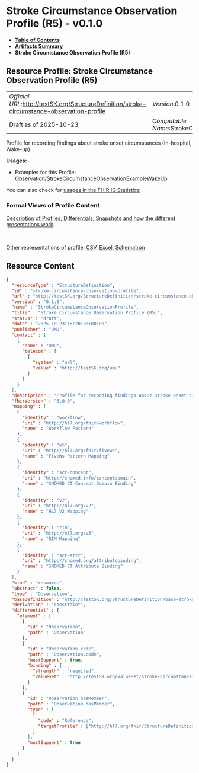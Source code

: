 # Stroke Circumstance Observation Profile (R5) - v0.1.0

* [**Table of Contents**](toc.md)
* [**Artifacts Summary**](artifacts.md)
* **Stroke Circumstance Observation Profile (R5)**

## Resource Profile: Stroke Circumstance Observation Profile (R5) 

| | |
| :--- | :--- |
| *Official URL*:http://testSK.org/StructureDefinition/stroke-circumstance-observation-profile | *Version*:0.1.0 |
| Draft as of 2025-10-23 | *Computable Name*:StrokeCircumstanceObservationProfile |

 
Profile for recording findings about stroke onset circumstances (In-hospital, Wake-up). 

**Usages:**

* Examples for this Profile: [Observation/StrokeCircumstanceObservationExampleWakeUp](Observation-StrokeCircumstanceObservationExampleWakeUp.md)

You can also check for [usages in the FHIR IG Statistics](https://packages2.fhir.org/xig/SKtestIG|current/StructureDefinition/stroke-circumstance-observation-profile)

### Formal Views of Profile Content

 [Description of Profiles, Differentials, Snapshots and how the different presentations work](http://build.fhir.org/ig/FHIR/ig-guidance/readingIgs.html#structure-definitions). 

 

Other representations of profile: [CSV](StructureDefinition-stroke-circumstance-observation-profile.csv), [Excel](StructureDefinition-stroke-circumstance-observation-profile.xlsx), [Schematron](StructureDefinition-stroke-circumstance-observation-profile.sch) 



## Resource Content

```json
{
  "resourceType" : "StructureDefinition",
  "id" : "stroke-circumstance-observation-profile",
  "url" : "http://testSK.org/StructureDefinition/stroke-circumstance-observation-profile",
  "version" : "0.1.0",
  "name" : "StrokeCircumstanceObservationProfile",
  "title" : "Stroke Circumstance Observation Profile (R5)",
  "status" : "draft",
  "date" : "2025-10-23T15:20:30+00:00",
  "publisher" : "UMU",
  "contact" : [
    {
      "name" : "UMU",
      "telecom" : [
        {
          "system" : "url",
          "value" : "http://testSK.org/umu"
        }
      ]
    }
  ],
  "description" : "Profile for recording findings about stroke onset circumstances (In-hospital, Wake-up).",
  "fhirVersion" : "5.0.0",
  "mapping" : [
    {
      "identity" : "workflow",
      "uri" : "http://hl7.org/fhir/workflow",
      "name" : "Workflow Pattern"
    },
    {
      "identity" : "w5",
      "uri" : "http://hl7.org/fhir/fivews",
      "name" : "FiveWs Pattern Mapping"
    },
    {
      "identity" : "sct-concept",
      "uri" : "http://snomed.info/conceptdomain",
      "name" : "SNOMED CT Concept Domain Binding"
    },
    {
      "identity" : "v2",
      "uri" : "http://hl7.org/v2",
      "name" : "HL7 V2 Mapping"
    },
    {
      "identity" : "rim",
      "uri" : "http://hl7.org/v3",
      "name" : "RIM Mapping"
    },
    {
      "identity" : "sct-attr",
      "uri" : "http://snomed.org/attributebinding",
      "name" : "SNOMED CT Attribute Binding"
    }
  ],
  "kind" : "resource",
  "abstract" : false,
  "type" : "Observation",
  "baseDefinition" : "http://testSK.org/StructureDefinition/base-stroke-observation",
  "derivation" : "constraint",
  "differential" : {
    "element" : [
      {
        "id" : "Observation",
        "path" : "Observation"
      },
      {
        "id" : "Observation.code",
        "path" : "Observation.code",
        "mustSupport" : true,
        "binding" : {
          "strength" : "required",
          "valueSet" : "http://testSK.org/ValueSet/stroke-circumstance-codes-vs"
        }
      },
      {
        "id" : "Observation.hasMember",
        "path" : "Observation.hasMember",
        "type" : [
          {
            "code" : "Reference",
            "targetProfile" : ["http://hl7.org/fhir/StructureDefinition/Observation"]
          }
        ],
        "mustSupport" : true
      }
    ]
  }
}

```
